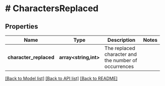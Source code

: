 # # CharactersReplaced

## Properties

Name | Type | Description | Notes
------------ | ------------- | ------------- | -------------
**character_replaced** | **array<string,int>** | The replaced character and the number of occurrences |

[[Back to Model list]](../../README.md#models) [[Back to API list]](../../README.md#endpoints) [[Back to README]](../../README.md)
